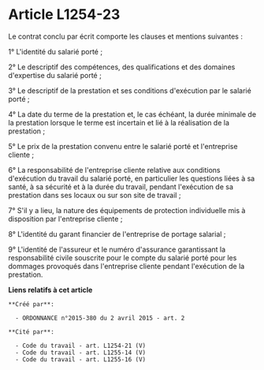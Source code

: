 # Article L1254-23

Le contrat conclu par écrit comporte les clauses et mentions suivantes : 

1° L'identité du salarié porté ; 

2° Le descriptif des compétences, des qualifications et des domaines d'expertise du salarié porté ; 

3° Le descriptif de la prestation et ses conditions d'exécution par le salarié porté ; 

4° La date du terme de la prestation et, le cas échéant, la durée minimale de la prestation lorsque le terme est incertain et
lié à la réalisation de la prestation ; 

5° Le prix de la prestation convenu entre le salarié porté et l'entreprise cliente ; 

6° La responsabilité de l'entreprise cliente relative aux conditions d'exécution du travail du salarié porté, en particulier
les questions liées à sa santé, à sa sécurité et à la durée du travail, pendant l'exécution de sa prestation dans ses locaux
ou sur son site de travail ; 

7° S'il y a lieu, la nature des équipements de protection individuelle mis à disposition par l'entreprise cliente ; 

8° L'identité du garant financier de l'entreprise de portage salarial ; 

9° L'identité de l'assureur et le numéro d'assurance garantissant la responsabilité civile souscrite pour le compte du
salarié porté pour les dommages provoqués dans l'entreprise cliente pendant l'exécution de la prestation.

**Liens relatifs à cet article**

	**Créé par**:

	  - ORDONNANCE n°2015-380 du 2 avril 2015 - art. 2

	**Cité par**:

	  - Code du travail - art. L1254-21 (V)
	  - Code du travail - art. L1255-14 (V)
	  - Code du travail - art. L1255-16 (V)
